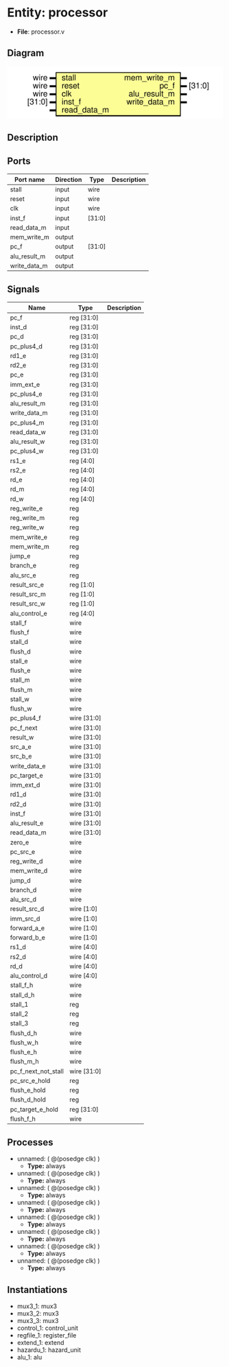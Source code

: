 # Entity: processor

- **File**: processor.v
## Diagram

![Diagram](processor.svg "Diagram")
## Description




## Ports

| Port name    | Direction | Type   | Description |
| ------------ | --------- | ------ | ----------- |
| stall        | input     | wire   |             |
| reset        | input     | wire   |             |
| clk          | input     | wire   |             |
| inst_f       | input     | [31:0] |             |
| read_data_m  | input     |        |             |
| mem_write_m  | output    |        |             |
| pc_f         | output    | [31:0] |             |
| alu_result_m | output    |        |             |
| write_data_m | output    |        |             |
## Signals

| Name                | Type        | Description |
| ------------------- | ----------- | ----------- |
| pc_f                | reg [31:0]  |             |
| inst_d              | reg [31:0]  |             |
| pc_d                | reg [31:0]  |             |
| pc_plus4_d          | reg [31:0]  |             |
| rd1_e               | reg [31:0]  |             |
| rd2_e               | reg [31:0]  |             |
| pc_e                | reg [31:0]  |             |
| imm_ext_e           | reg [31:0]  |             |
| pc_plus4_e          | reg [31:0]  |             |
| alu_result_m        | reg [31:0]  |             |
| write_data_m        | reg [31:0]  |             |
| pc_plus4_m          | reg [31:0]  |             |
| read_data_w         | reg [31:0]  |             |
| alu_result_w        | reg [31:0]  |             |
| pc_plus4_w          | reg [31:0]  |             |
| rs1_e               | reg [4:0]   |             |
| rs2_e               | reg [4:0]   |             |
| rd_e                | reg [4:0]   |             |
| rd_m                | reg [4:0]   |             |
| rd_w                | reg [4:0]   |             |
| reg_write_e         | reg         |             |
| reg_write_m         | reg         |             |
| reg_write_w         | reg         |             |
| mem_write_e         | reg         |             |
| mem_write_m         | reg         |             |
| jump_e              | reg         |             |
| branch_e            | reg         |             |
| alu_src_e           | reg         |             |
| result_src_e        | reg [1:0]   |             |
| result_src_m        | reg [1:0]   |             |
| result_src_w        | reg [1:0]   |             |
| alu_control_e       | reg [4:0]   |             |
| stall_f             | wire        |             |
| flush_f             | wire        |             |
| stall_d             | wire        |             |
| flush_d             | wire        |             |
| stall_e             | wire        |             |
| flush_e             | wire        |             |
| stall_m             | wire        |             |
| flush_m             | wire        |             |
| stall_w             | wire        |             |
| flush_w             | wire        |             |
| pc_plus4_f          | wire [31:0] |             |
| pc_f_next           | wire [31:0] |             |
| result_w            | wire [31:0] |             |
| src_a_e             | wire [31:0] |             |
| src_b_e             | wire [31:0] |             |
| write_data_e        | wire [31:0] |             |
| pc_target_e         | wire [31:0] |             |
| imm_ext_d           | wire [31:0] |             |
| rd1_d               | wire [31:0] |             |
| rd2_d               | wire [31:0] |             |
| inst_f              | wire [31:0] |             |
| alu_result_e        | wire [31:0] |             |
| read_data_m         | wire [31:0] |             |
| zero_e              | wire        |             |
| pc_src_e            | wire        |             |
| reg_write_d         | wire        |             |
| mem_write_d         | wire        |             |
| jump_d              | wire        |             |
| branch_d            | wire        |             |
| alu_src_d           | wire        |             |
| result_src_d        | wire [1:0]  |             |
| imm_src_d           | wire [1:0]  |             |
| forward_a_e         | wire [1:0]  |             |
| forward_b_e         | wire [1:0]  |             |
| rs1_d               | wire [4:0]  |             |
| rs2_d               | wire [4:0]  |             |
| rd_d                | wire [4:0]  |             |
| alu_control_d       | wire [4:0]  |             |
| stall_f_h           | wire        |             |
| stall_d_h           | wire        |             |
| stall_1             | reg         |             |
| stall_2             | reg         |             |
| stall_3             | reg         |             |
| flush_d_h           | wire        |             |
| flush_w_h           | wire        |             |
| flush_e_h           | wire        |             |
| flush_m_h           | wire        |             |
| pc_f_next_not_stall | wire [31:0] |             |
| pc_src_e_hold       | reg         |             |
| flush_e_hold        | reg         |             |
| flush_d_hold        | reg         |             |
| pc_target_e_hold    | reg [31:0]  |             |
| flush_f_h           | wire        |             |
## Processes
- unnamed: ( @(posedge clk) )
  - **Type:** always
- unnamed: ( @(posedge clk) )
  - **Type:** always
- unnamed: ( @(posedge clk) )
  - **Type:** always
- unnamed: ( @(posedge clk) )
  - **Type:** always
- unnamed: ( @(posedge clk) )
  - **Type:** always
- unnamed: ( @(posedge clk) )
  - **Type:** always
- unnamed: ( @(posedge clk) )
  - **Type:** always
- unnamed: ( @(posedge clk) )
  - **Type:** always
## Instantiations

- mux3_1: mux3
- mux3_2: mux3
- mux3_3: mux3
- control_1: control_unit
- regfile_1: register_file
- extend_1: extend
- hazardu_1: hazard_unit
- alu_1: alu
